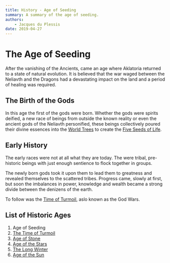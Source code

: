 ```yaml
---
title: History - Age of Seeding
summary: A summary of the age of seeding.
authors:
    - Jacques du Plessis
date: 2019-04-27
---
```

# The Age of Seeding

After the vanishing of the Ancients, came an age where Aklatoria returned to a state of natural evolution.  It is believed that the war waged between the Neliavth and the Dragons had a devastating impact on the land and a period of healing was required.

## The Birth of the Gods
In this age the first of the gods were born.  Whether the gods were spirits deified, a new race of beings from outside the known reality or even the ancient gods of the Neliavth personified, these beings collectively poured their divine essences into the [World Trees](/geography/places_of_power/world_trees) to create the [Five Seeds of Life](/history/myths/seeds_of_life).

## Early History
The early races were not at all what they are today.  The were tribal, pre-historic beings with just enough sentience to flock together in groups.

The newly born gods took it upon them to lead them to greatness and revealed themselves to the scattered tribes.  Progress came, slowly at first, but soon the imbalances in power, knowledge and wealth became a strong divide between the denizens of the earth.

To follow was the [Time of Turmoil](/history/ages/time_of_turmoil), aslo known as the God Wars.

## List of Historic Ages
1. Age of Seeding
2. [The Time of Turmoil](/history/ages/time_of_turmoil)
3. [Age of Stone](/history/ages/age_of_stone)
4. [Age of the Stars](/history/ages/age_of_the_stars)
5. [The Long Winter](/history/ages/long_winter)
6. [Age of the Sun](/history/ages/age_of_the_sun)